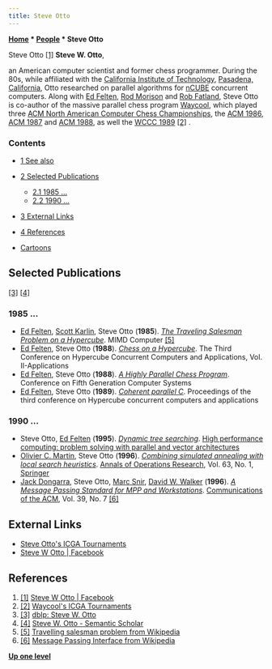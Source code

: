 ```yaml
---
title: Steve Otto
---
```

**[Home](Home "Home") \* [People](People "People") \* Steve Otto**



 [](https://www.facebook.com/steve.w.otto) Steve Otto <a id="cite-note-1" href="#cite-ref-1">[1]</a> 
**Steve W. Otto**,  

an American computer scientist and former chess programmer. 
During the 80s, while affiliated with the [California Institute of Technology](https://en.wikipedia.org/wiki/California_Institute_of_Technology), [Pasadena, California](https://en.wikipedia.org/wiki/Pasadena,_California), Otto researched on parallel algorithms for [nCUBE](NCUBE "NCUBE") concurrent computers. Along with [Ed Felten](Ed_Felten "Ed Felten"), [Rod Morison](index.php?title=Rod_Morison&action=edit&redlink=1 "Rod Morison (page does not exist)") and [Rob Fatland](index.php?title=Rob_Fatland&action=edit&redlink=1 "Rob Fatland (page does not exist)"), Steve Otto is co-author of the massive parallel chess program [Waycool](Waycool "Waycool"), which played three [ACM North American Computer Chess Championships](ACM_North_American_Computer_Chess_Championship "ACM North American Computer Chess Championship"), the [ACM 1986](ACM_1986 "ACM 1986"), [ACM 1987](ACM_1987 "ACM 1987") and [ACM 1988](ACM_1988 "ACM 1988"), as well the [WCCC 1989](WCCC_1989 "WCCC 1989") <a id="cite-note-2" href="#cite-ref-2">[2]</a> . 



### Contents


* [1 See also](#see-also)
* [2 Selected Publications](#selected-publications)
	+ [2.1 1985 ...](#1985-...)
	+ [2.2 1990 ...](#1990-...)
* [3 External Links](#external-links)
* [4 References](#references)






* [Cartoons](Cartoons "Cartoons")


## Selected Publications


<a id="cite-note-3" href="#cite-ref-3">[3]</a> <a id="cite-note-4" href="#cite-ref-4">[4]</a>



### 1985 ...


* [Ed Felten](Ed_Felten "Ed Felten"), [Scott Karlin](Mathematician#SCKarlin "Mathematician"), Steve Otto (**1985**). *[The Traveling Salesman Problem on a Hypercube](http://salsahpc.indiana.edu/dlib/articles/00001937/2/)*. MIMD Computer <a id="cite-note-5" href="#cite-ref-5">[5]</a>
* [Ed Felten](Ed_Felten "Ed Felten"), Steve Otto (**1988**). *[Chess on a Hypercube](https://www.semanticscholar.org/paper/Chess-on-a-hypercube-Felten-Otto/78f89caaf173e52524b5f75ed3a4529e1b3fa1f5?tab=abstract)*. The Third Conference on Hypercube Concurrent Computers and Applications, Vol. II-Applications
* [Ed Felten](Ed_Felten "Ed Felten"), Steve Otto (**1988**). *[A Highly Parallel Chess Program](https://www.semanticscholar.org/paper/A-Highly-Parallel-Chess-Program-Felten-Otto/8883761d14be691f6b50d91346cb15af65762710)*. Conference on Fifth Generation Computer Systems
* [Ed Felten](Ed_Felten "Ed Felten"), Steve Otto (**1989**). *[Coherent parallel C](https://dl.acm.org/citation.cfm?id=62347)*. Proceedings of the third conference on Hypercube concurrent computers and applications


### 1990 ...


* Steve Otto, [Ed Felten](Ed_Felten "Ed Felten") (**1995**). *[Dynamic tree searching](https://dl.acm.org/citation.cfm?id=207712.207717)*. [High performance computing: problem solving with parallel and vector architectures](https://dl.acm.org/citation.cfm?id=207712)
* [Olivier C. Martin](https://scholar.google.com/citations?user=-2E52C0AAAAJ&hl=en), Steve Otto (**1996**). *[Combining simulated annealing with local search heuristics](https://www.semanticscholar.org/paper/Combining-simulated-annealing-with-local-search-Martin-Otto/379efcc32f7588f276830fca7310da094f2c624d)*. [Annals of Operations Research](https://en.wikipedia.org/wiki/Annals_of_Operations_Research), Vol. 63, No. 1, [Springer](https://en.wikipedia.org/wiki/Springer_Science%2BBusiness_Media)
* [Jack Dongarra](Mathematician#JDongarra "Mathematician"), Steve Otto, [Marc Snir](Mathematician#MSnir "Mathematician"), [David W. Walker](https://dblp.org/pers/hd/w/Walker:David_W=) (**1996**). *[A Message Passing Standard for MPP and Workstations](https://www.semanticscholar.org/paper/A-Message-Passing-Standard-for-MPP-and-Workstations-Dongarra-Otto/286f461cc479ea63204031c4128552f18c04f140)*. [Communications of the ACM](ACM#Communications "ACM"), Vol. 39, No. 7 <a id="cite-note-6" href="#cite-ref-6">[6]</a>


## External Links


* [Steve Otto's ICGA Tournaments](https://www.game-ai-forum.org/icga-tournaments/person.php?id=384)
* [Steve W Otto | Facebook](https://www.facebook.com/steve.w.otto)


## References


1. <a id="cite-ref-1" href="#cite-note-1">[1]</a> [Steve W Otto | Facebook](https://www.facebook.com/steve.w.otto)
2. <a id="cite-ref-2" href="#cite-note-2">[2]</a> [Waycool's ICGA Tournaments](https://www.game-ai-forum.org/icga-tournaments/program.php?id=359)
3. <a id="cite-ref-3" href="#cite-note-3">[3]</a> [dblp: Steve W. Otto](https://dblp.org/pers/hd/o/Otto:Steve_W=)
4. <a id="cite-ref-4" href="#cite-note-4">[4]</a> [Steve W. Otto - Semantic Scholar](https://www.semanticscholar.org/author/Steve-W.-Otto/1760350)
5. <a id="cite-ref-5" href="#cite-note-5">[5]</a> [Travelling salesman problem from Wikipedia](https://en.wikipedia.org/wiki/Travelling_salesman_problem)
6. <a id="cite-ref-6" href="#cite-note-6">[6]</a> [Message Passing Interface from Wikipedia](https://en.wikipedia.org/wiki/Message_Passing_Interface)

**[Up one level](People "People")**







 
